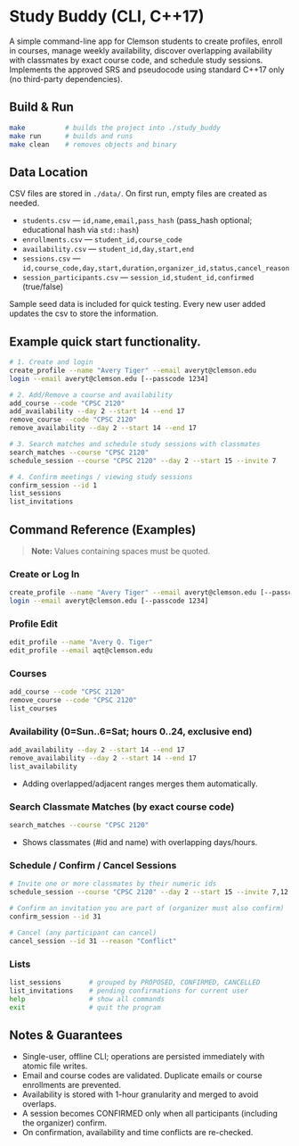 
# Study Buddy (CLI, C++17)

A simple command-line app for Clemson students to create profiles, enroll in courses, manage weekly availability, discover overlapping availability with classmates by exact course code, and schedule study sessions. Implements the approved SRS and pseudocode using standard C++17 only (no third-party dependencies).


## Build & Run
```bash
make          # builds the project into ./study_buddy
make run      # builds and runs
make clean    # removes objects and binary
```

## Data Location
CSV files are stored in `./data/`. On first run, empty files are created as needed.

- `students.csv` — `id,name,email,pass_hash` (pass_hash optional; educational hash via `std::hash`)
- `enrollments.csv` — `student_id,course_code`
- `availability.csv` — `student_id,day,start,end`
- `sessions.csv` — `id,course_code,day,start,duration,organizer_id,status,cancel_reason`
- `session_participants.csv` — `session_id,student_id,confirmed` (true/false)

Sample seed data is included for quick testing.
Every new user added updates the csv to store the information.

## Example quick start functionality.
```bash
# 1. Create and login
create_profile --name "Avery Tiger" --email averyt@clemson.edu
login --email averyt@clemson.edu [--passcode 1234]

# 2. Add/Remove a course and availability
add_course --code "CPSC 2120"
add_availability --day 2 --start 14 --end 17
remove_course --code "CPSC 2120"
remove_availability --day 2 --start 14 --end 17

# 3. Search matches and schedule study sessions with classmates
search_matches --course "CPSC 2120"
schedule_session --course "CPSC 2120" --day 2 --start 15 --invite 7

# 4. Confirm meetings / viewing study sessions
confirm_session --id 1
list_sessions
list_invitations
```

## Command Reference (Examples)
> **Note:** Values containing spaces must be quoted.

### Create or Log In
```bash
create_profile --name "Avery Tiger" --email averyt@clemson.edu [--passcode 1234]
login --email averyt@clemson.edu [--passcode 1234]
```

### Profile Edit
```bash
edit_profile --name "Avery Q. Tiger"
edit_profile --email aqt@clemson.edu
```

### Courses
```bash
add_course --code "CPSC 2120"
remove_course --code "CPSC 2120"
list_courses
```

### Availability (0=Sun..6=Sat; hours 0..24, exclusive end)
```bash
add_availability --day 2 --start 14 --end 17
remove_availability --day 2 --start 14 --end 17
list_availability
```
- Adding overlapped/adjacent ranges merges them automatically.

### Search Classmate Matches (by exact course code)
```bash
search_matches --course "CPSC 2120"
```
- Shows classmates (#id and name) with overlapping days/hours.

### Schedule / Confirm / Cancel Sessions
```bash
# Invite one or more classmates by their numeric ids
schedule_session --course "CPSC 2120" --day 2 --start 15 --invite 7,12

# Confirm an invitation you are part of (organizer must also confirm)
confirm_session --id 31

# Cancel (any participant can cancel)
cancel_session --id 31 --reason "Conflict"
```

### Lists
```bash
list_sessions       # grouped by PROPOSED, CONFIRMED, CANCELLED
list_invitations    # pending confirmations for current user
help                # show all commands
exit                # quit the program
```

## Notes & Guarantees
- Single-user, offline CLI; operations are persisted immediately with atomic file writes.
- Email and course codes are validated. Duplicate emails or course enrollments are prevented.
- Availability is stored with 1-hour granularity and merged to avoid overlaps.
- A session becomes CONFIRMED only when all participants (including the organizer) confirm.
- On confirmation, availability and time conflicts are re-checked.


